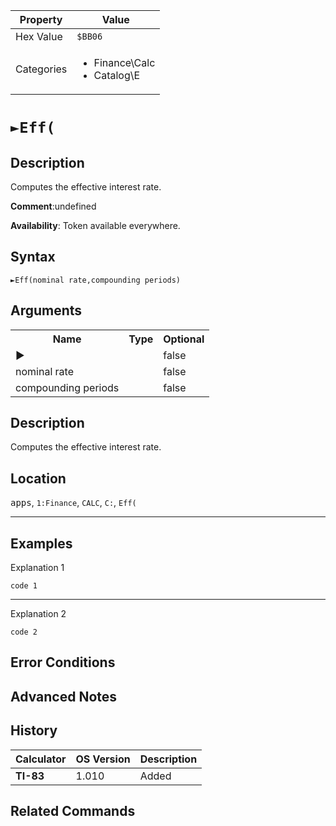 | Property      | Value |
|---------------|-------|
| Hex Value     | `$BB06`|
| Categories    | <ul><li>Finance\Calc</li><li>Catalog\E</li></ul> |

# `►Eff(`

## Description
Computes the effective interest rate.

<b>Comment</b>:undefined

<b>Availability</b>: Token available everywhere.

## Syntax
`►Eff(nominal rate,compounding periods)`

## Arguments
<table>
<tr><th>Name</th><th>Type</th><th>Optional</th></tr>

<tr><td>►</td><td></td><td>false</td></tr>

<tr><td>nominal rate</td><td></td><td>false</td></tr>

<tr><td>compounding periods</td><td></td><td>false</td></tr>

</table>

## Description
Computes the effective interest rate.

## Location
<kbd>apps</kbd>, `1:Finance`, `CALC`, `C:`, `Eff(`
<hr>

## Examples

Explanation 1
```ti-basic
code 1
```
---
Explanation 2
```ti-basic
code 2
```

## Error Conditions


## Advanced Notes


## History
| Calculator | OS Version | Description |
|------------|------------|-------------|
| <b>TI-83</b> | 1.010 | Added

## Related Commands

    